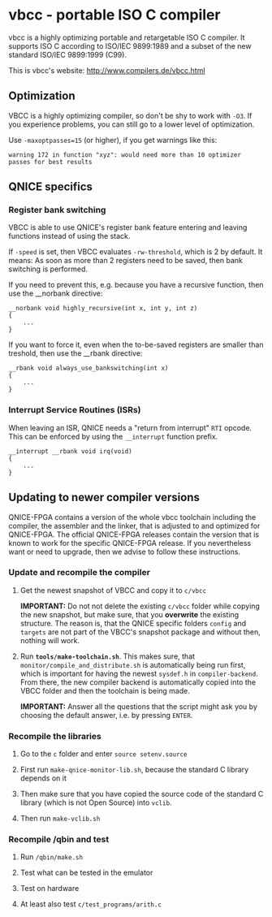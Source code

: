 # vbcc - portable ISO C compiler

vbcc is a highly optimizing portable and retargetable ISO C compiler. It
supports ISO C according to ISO/IEC 9899:1989 and a subset of the new
standard ISO/IEC 9899:1999 (C99). 

This is vbcc's website: http://www.compilers.de/vbcc.html

## Optimization

VBCC is a highly optimizing compiler, so don't be shy to work with `-O3`.
If you experience problems, you can still go to a lower level of optimization.

Use `-maxoptpasses=15` (or higher), if you get warnings like this:

```
warning 172 in function "xyz": would need more than 10 optimizer passes for best results
```

## QNICE specifics

### Register bank switching

VBCC is able to use QNICE's register bank feature entering and leaving
functions instead of using the stack.

If `-speed` is set, then VBCC evaluates `-rw-threshold`, which is 2 by
default. It means: As soon as more than 2 registers need to be saved, then
bank switching is performed.

If you need to prevent this, e.g. because you have a recursive function, then
use the __norbank directive:

```
__norbank void highly_recursive(int x, int y, int z)
{
    ...
}
```

If you want to force it, even when the to-be-saved registers are smaller than
treshold, then use the __rbank directive:

```
__rbank void always_use_bankswitching(int x)
{
    ...
}
```

### Interrupt Service Routines (ISRs)

When leaving an ISR, QNICE needs a "return from interrupt" `RTI` opcode. This
can be enforced by using the `__interrupt` function prefix.

```
__interrupt __rbank void irq(void)
{
    ...
}
```

## Updating to newer compiler versions

QNICE-FPGA contains a version of the whole vbcc toolchain including the
compiler, the assembler and the linker, that is adjusted to and optimized
for QNICE-FPGA. The official QNICE-FPGA releases contain the version that is
known to work for the specific QNICE-FPGA release. If you nevertheless want
or need to upgrade, then we advise to follow these instructions.

### Update and recompile the compiler

1. Get the newest snapshot of VBCC and copy it to `c/vbcc`

   **IMPORTANT:** Do not not delete the existing `c/vbcc` folder while
   copying the new snapshot, but make sure, that you **overwrite** the
   existing structure. The reason is, that the QNICE specific folders
   `config` and `targets` are not part of the VBCC's snapshot package and
   without then, nothing will work.

2. Run **`tools/make-toolchain.sh`**. This makes sure,
   that `monitor/compile_and_distribute.sh` is automatically being run first,
   which is important for having the newest `sysdef.h` in `compiler-backend`.
   From there, the new compiler backend is automatically copied into the
   VBCC folder and then the toolchain is being made.

   **IMPORTANT:** Answer all the questions that the script might ask you
   by choosing the default answer, i.e. by pressing `ENTER`.

###  Recompile the libraries

1. Go to the `c` folder and enter `source setenv.source`

2. First run `make-qnice-monitor-lib.sh`, because the standard
   C library depends on it

3. Then make sure that you have copied the source code of the standard C
   library (which is not Open Source) into `vclib`.

4. Then run `make-vclib.sh`

### Recompile /qbin and test

1. Run `/qbin/make.sh`

2. Test what can be tested in the emulator

3. Test on hardware

4. At least also test `c/test_programs/arith.c`
